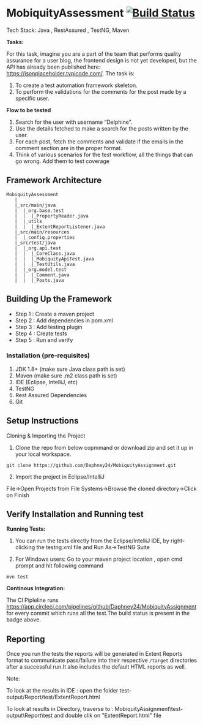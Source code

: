 # MobiquityAssessment [![Build Status](https://circleci.com/gh/Daphney24/MobiquityAssignment.svg?style=svg)](https://app.circleci.com/pipelines/github/Daphney24/MobiquityAssignment)

Tech Stack: Java , RestAssured , TestNG, Maven

**Tasks:**

For this task, imagine you are a part of the team that performs quality assurance for a user blog, the frontend design is not yet developed, but the API has already been published here: https://jsonplaceholder.typicode.com/.
The task is:
1. To create a test automation framework skeleton.
2. To perform the validations for the comments for the post made by a specific user.

**Flow to be tested**

1. Search for the user with username “Delphine”.
2. Use the details fetched to make a search for the posts written by the user.
3. For each post, fetch the comments and validate if the emails in the comment section are in the proper format.
4. Think of various scenarios for the test workflow, all the things that can go wrong. Add them to test coverage

Framework Architecture
--------------
    MobiquityAssessment
	   |
       |_src/main/java
       |  |_org.base.test
       |  |  |_PropertyReader.java   
       |  |_utils
       |  |  |_ExtentReportListener.java
	   |_src/main/resources
       |  |_config.properties
	   |_src/test/java
       |  |_org.api.test
       |  |  |_CoreClass.java
       |  |  |_MobiquityApiTest.java
       |  |  |_TestUtils.java
       |  |_org.model.test
       |  |  |_Comment.java
       |  |  |_Posts.java

   
Building Up the Framework
--------------
	
* Step 1 : Create a maven project
* Step 2 : Add dependencies in pom.xml
* Step 3 : Add testing plugin
* Step 4 : Create tests
* Step 5 : Run and verify

### Installation (pre-requisites)
1. JDK 1.8+ (make sure Java class path is set)
2. Maven (make sure .m2 class path is set)
3. IDE (Eclipse, IntelliJ, etc)
4. TestNG
5. Rest Assured Dependencies
6. Git

Setup Instructions
--------------

Cloning & Importing the Project

1. Clone the repo from below copmmand or download zip and set it up in your local workspace.
```
git clone https://github.com/Daphney24/MobiquityAssignment.git
```
2. Import the project in Eclipse/IntelliJ

File->Open Projects from File Systems->Browse the cloned directory->Click on Finish

Verify Installation and Running test
--------------

**Running Tests:**

1. You can run the tests directly from the Eclipse/IntelliJ IDE, by right-clicking the testng.xml file and Run As->TestNG Suite

2. For Windows users: 
Go to your maven project location , open cmd prompt and hit following command
```
mvn test
```	

**Continous Integration:**

The CI Pipleline runs https://app.circleci.com/pipelines/github/Daphney24/MobiquityAssignment for every commit which runs all the test.The build status is present in the badge above.
	
Reporting
--------------
	
Once you run the tests the reports will be generated in Extent Reports format to communicate pass/failure into their respective `/target` directories after a successful run.It also includes the default HTML reports as well.

Note: 

To look at the results in IDE : open the folder test-output/Report/test/ExtentReport.html 

To look at results in Directory, traverse to : MobiquityAssignment\test-output\Report\test and double clik on "ExtentReport.html" file
